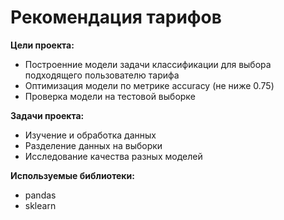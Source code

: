 # Рекомендация тарифов

**Цели проекта:**
* Построенние модели задачи классификации для выбора подходящего пользователю тарифа
* Оптимизация модели по метрике accuracy (не ниже 0.75)
* Проверка модели на тестовой выборке

**Задачи проекта:**
* Изучение и обработка данных
* Разделение данных на выборки
* Исследование качества разных моделей

**Используемые библиотеки:**
* pandas
* sklearn
